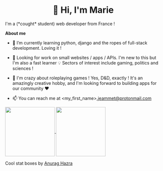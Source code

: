 <h1 align="center">👋 Hi, I'm Marie</h1>

I'm a (\*cought\* student) web developer from France ! 

**About me**

- 🌱 I’m currently learning python, django and the ropes of full-stack development. Loving it !

- 💼 Looking for work on small websites / apps / APIs. I'm new to this but I'm also a fast learner 💡 Sectors of interest include gaming, politics and sciences !

- 🎲 I'm crazy about roleplaying games ! Yes, D&D, exactly ! It's an amazingly creative hobby, and I'm looking forward to building apps for our community ♥️

- 📫 You can reach me at <my_first_name>.jeammet@protonmail.com 


<a href="https://github.com/anuraghazra/github-readme-stats">
  <img height='160' align="center" src="https://github-readme-stats.vercel.app/api?username=mjeammet&show_icons=true&theme=gruvbox&count_private=true" />
</a>
<a href="https://github.com/anuraghazra/github-readme-stats">
  <img height='160' align="center" src="https://github-readme-stats.vercel.app/api/top-langs/?username=mjeammet&layout=compact&langs_count=6&theme=gruvbox" />
</a>

Cool stat boxes by [Anurag Hazra](https://github.com/anuraghazra/github-readme-stats)

<!---
mjeammet/mjeammet is a ✨ special ✨ repository because its `README.md` (this file) appears on your GitHub profile.
You can click the Preview link to take a look at your changes.
--->
